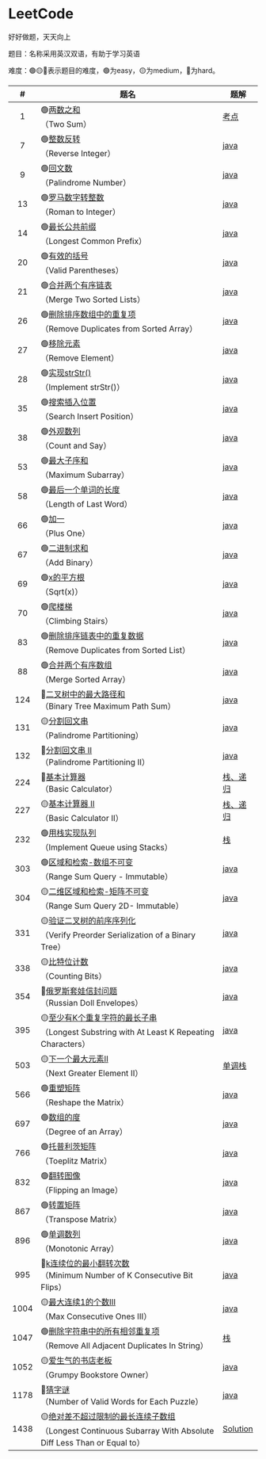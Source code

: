 # LeetCode
好好做题，天天向上

题目：名称采用英汉双语，有助于学习英语

难度：🟢🟡🔴表示题目的难度，🟢为easy，🟡为medium，🔴为hard。

|#|题名|题解|
|:----:|-----|----|
|1|🟢[两数之和](https://leetcode-cn.com/problems/two-sum/)</br>（Two Sum）|[考点](./algorithms/1.md)|
|7|🟢[整数反转](https://leetcode-cn.com/problems/reverse-integer/)</br>（Reverse Integer）|[java](./algorithms/7.md)|
|9|🟢[回文数](https://leetcode-cn.com/problems/palindrome-number/)</br>（Palindrome Number）|[java](./algorithms/9.md)|
|13|🟢[罗马数字转整数](https://leetcode-cn.com/problems/roman-to-integer/)</br>（Roman to Integer）|[java](./algorithms/13.md)|
|14|🟢[最长公共前缀](https://leetcode-cn.com/problems/longest-common-prefix/)</br>（Longest Common Prefix）|[java](./algorithms/14.md)|
|20|🟢[有效的括号](https://leetcode-cn.com/problems/valid-parentheses/)</br>（Valid Parentheses）|[java](./algorithms/20.md)|
|21|🟢[合并两个有序链表](https://leetcode-cn.com/problems/merge-two-sorted-lists/)</br>（Merge Two Sorted Lists）|[java](./algorithms/21.md)|
|26|🟢[删除排序数组中的重复项](https://leetcode-cn.com/problems/remove-duplicates-from-sorted-array/)</br>（Remove Duplicates from Sorted Array）|[java](./algorithms/26.md)|
|27|🟢[移除元素](https://leetcode-cn.com/problems/remove-element/)</br>（Remove Element）|[java](./algorithms/27.md)|
|28|🟢[实现strStr()](https://leetcode-cn.com/problems/implement-strstr/)</br>（Implement strStr()）|[java](./algorithms/28.md)|
|35|🟢[搜索插入位置](https://leetcode-cn.com/problems/search-insert-position/)</br>（Search Insert Position）|[java](./algorithms/35.md)|
|38|🟢[外观数列](https://leetcode-cn.com/problems/count-and-say/)</br>（Count and Say）|[java](./algorithms/38.md)|
|53|🟢[最大子序和](https://leetcode-cn.com/problems/maximum-subarray/)</br>（Maximum Subarray）|[java](./algorithms/53.md)|
|58|🟢[最后一个单词的长度](https://leetcode-cn.com/problems/length-of-last-word/)</br>（Length of Last Word）|[java](./algorithms/58.md)|
|66|🟢[加一](https://leetcode-cn.com/problems/plus-one/)</br>（Plus One）|[java](./algorithms/66.md)|
|67|🟢[二进制求和](https://leetcode-cn.com/problems/add-binary/)</br>（Add Binary）|[java](./algorithms/67.md)|
|69|🟢[x的平方根](https://leetcode-cn.com/problems/sqrtx/)</br>（Sqrt(x)）|[java](./algorithms/69.md)|
|70|🟢[爬楼梯](https://leetcode-cn.com/problems/climbing-stairs/)</br>（Climbing Stairs）|[java](./algorithms/70.md)|
|83|🟢[删除排序链表中的重复数据](https://leetcode-cn.com/problems/remove-duplicates-from-sorted-list/)</br>（Remove Duplicates from Sorted List）|[java](./algorithms/83.md)|
|88|🟢[合并两个有序数组](https://leetcode-cn.com/problems/merge-sorted-array/)</br>（Merge Sorted Array）|[java](./algorithms/88.md)|
|124|🔴[二叉树中的最大路径和](https://leetcode-cn.com/problems/binary-tree-maximum-path-sum/)</br>（Binary Tree Maximum Path Sum）|[java](./algorithms/124.md)|
|131|🟡[分割回文串](https://leetcode-cn.com/problems/palindrome-partitioning/)</br>（Palindrome Partitioning）|[java](./algorithms/131.md)|
|132|🔴[分割回文串 II](https://leetcode-cn.com/problems/palindrome-partitioning-ii/)</br>（Palindrome Partitioning II）|[java](./algorithms/132.md)|
|224|🔴[基本计算器](https://leetcode-cn.com/problems/basic-calculator/)</br>（Basic Calculator）|[栈、递归](./algorithms/224.md)|
|227|🟡[基本计算器 II](https://leetcode-cn.com/problems/basic-calculator-ii/)</br>（Basic Calculator II）|[栈、递归](./algorithms/227.md)|
|232|🟢[用栈实现队列](https://leetcode-cn.com/problems/implement-queue-using-stacks/)</br>（Implement Queue using Stacks）|[栈](./algorithms/232.md)|
|303|🟢[区域和检索-数组不可变](https://leetcode-cn.com/problems/range-sum-query-immutable/)</br>（Range Sum Query - Immutable）|[java](./algorithms/303.md)|
|304|🟡[二维区域和检索-矩阵不可变](https://leetcode-cn.com/problems/range-sum-query-2d-immutable/)</br>（Range Sum Query 2D- Immutable）|[java](./algorithms/304.md)|
|331|🟡[验证二叉树的前序序列化](https://leetcode-cn.com/problems/verify-preorder-serialization-of-a-binary-tree/)</br>（Verify Preorder Serialization of a Binary Tree）|[java](./algorithms/331.md)|
|338|🟡[比特位计数](https://leetcode-cn.com/problems/counting-bits/)</br>（Counting Bits）|[java](./algorithms/338.md)|
|354|🔴[俄罗斯套娃信封问题](https://leetcode-cn.com/problems/russian-doll-envelopes/)</br>（Russian Doll Envelopes）|[java](./algorithms/354.md)|
|395|🟡[至少有K个重复字符的最长子串](https://leetcode-cn.com/problems/longest-substring-with-at-least-k-repeating-characters/)</br>（Longest Substring with At Least K Repeating Characters）|[java](./algorithms/395.md)|
|503|🟡[下一个最大元素II](https://leetcode-cn.com/problems/next-greater-element-ii/)</br>（Next Greater Element II）|[单调栈](./algorithms/503.md)|
|566|🟢[重塑矩阵](https://leetcode-cn.com/problems/reshape-the-matrix/)</br>（Reshape the Matrix）|[java](./algorithms/566.md)|
|697|🟢[数组的度](https://leetcode-cn.com/problems/degree-of-an-array/)</br>（Degree of an Array）|[java](./algorithms/697.md)|
|766|🟢[托普利茨矩阵](https://leetcode-cn.com/problems/toeplitz-matrix/submissions/)</br>（Toeplitz Matrix）|[java](./algorithms/766.md)|
|832|🟢[翻转图像](https://leetcode-cn.com/problems/flipping-an-image/)</br>（Flipping an Image）|[java](./algorithms/832.md)|
|867|🟢[转置矩阵](https://leetcode-cn.com/problems/transpose-matrix/)</br>（Transpose Matrix）|[java](./algorithms/867.md)|
|896|🟢[单调数列](https://leetcode-cn.com/problems/monotonic-array/)</br>（Monotonic Array）|[java](./algorithms/896.md)|
|995|🔴[k连续位的最小翻转次数](https://leetcode-cn.com/problems/minimum-number-of-k-consecutive-bit-flips/)</br>（Minimum Number of K Consecutive Bit Flips）|[java](./algorithms/995.md)|
|1004|🟡[最大连续1的个数III](https://leetcode-cn.com/problems/max-consecutive-ones-iii/)</br>（Max Consecutive Ones III）|[java](./algorithms/1004.md)|
|1047|🟢[删除字符串中的所有相邻重复项](https://leetcode-cn.com/problems/remove-all-adjacent-duplicates-in-string/)</br>（Remove All Adjacent Duplicates In String）|[栈](./algorithms/1047.md)|
|1052|🟡[爱生气的书店老板](https://leetcode-cn.com/problems/grumpy-bookstore-owner/)</br>（Grumpy Bookstore Owner）|[java](./algorithms/1052.md)|
|1178|🔴[猜字谜](https://leetcode-cn.com/problems/number-of-valid-words-for-each-puzzle/)</br>（Number of Valid Words for Each Puzzle）|[java](./algorithms/1178.md)|
|1438|🟡[绝对差不超过限制的最长连续子数组](https://leetcode-cn.com/problems/longest-continuous-subarray-with-absolute-diff-less-than-or-equal-to-limit/)</br>（Longest Continuous Subarray With Absolute Diff Less Than or Equal to）|[Solution](./algorithms/1438.md)|

